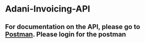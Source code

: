# Adani-Invoicing-API
## For documentation on the API, please go to [Postman](https://ezerka.postman.co/collections/9951502-325771bc-3fbb-4d8a-b0c5-fecc0bb7b575?version=latest&workspace=fee48c1b-fea8-42ed-a2b5-8977aa159037#0c3a4494-7de9-4f04-844c-9bd1ce90b980). Please login for the postman
